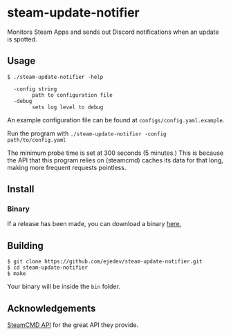 # steam-update-notifier

Monitors Steam Apps and sends out Discord notifications when an update is spotted.

## Usage

```
$ ./steam-update-notifier -help

  -config string
    	path to configuration file
  -debug
    	sets log level to debug
```

An example configuration file can be found at `configs/config.yaml.example`.

Run the program with `./steam-update-notifier -config path/to/config.yaml`

The minimum probe time is set at 300 seconds (5 minutes.) This is because the API that this program relies on (steamcmd) caches its data for that long, making more frequent requests pointless.

## Install

### Binary
If a release has been made, you can download a binary [here.](https://github.com/ejedev/steam-update-notifier/releases/latest)

## Building
```
$ git clone https://github.com/ejedev/steam-update-notifier.git
$ cd steam-update-notifier
$ make
```

Your binary will be inside the `bin` folder.

## Acknowledgements

[SteamCMD API](https://www.steamcmd.net/) for the great API they provide.